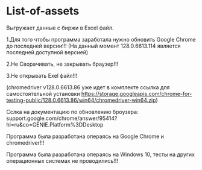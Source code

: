 # List-of-assets
Выгружает данные с биржи в Excel файл.

1.Для того чтобы программа заработала нужно обновить Google Chrome до последней версии!!! (На данный момент 128.0.6613.114 является последней доступной версией)

2.Не Сворачивать, не закрывать браузер!!!

3.Не открывать Exel файл!!!

(chromedriver v128.0.6613.86 уже идет в комплекте ссылка для самостоятельной установки https://storage.googleapis.com/chrome-for-testing-public/128.0.6613.86/win64/chromedriver-win64.zip)

Сслка на документацию по обновлению броузера: support.google.com/chrome/answer/95414?hl=ru&co=GENIE.Platform%3DDesktop

Программа была разработана операясь на Google Chrome и chromedriver!!!

Программа была разработана операясь на Windows 10, тесты на других операционных системах не проводились!!!
